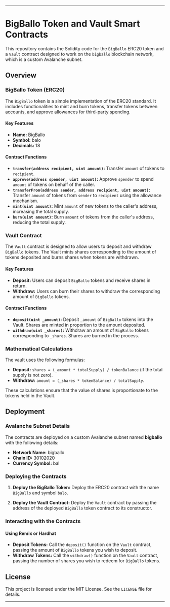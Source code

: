 
---

# BigBallo Token and Vault Smart Contracts

This repository contains the Solidity code for the `BigBallo` ERC20 token and a `Vault` contract designed to work on the `bigballo` blockchain network, which is a custom Avalanche subnet.

## Overview

### BigBallo Token (ERC20)

The `BigBallo` token is a simple implementation of the ERC20 standard. It includes functionalities to mint and burn tokens, transfer tokens between accounts, and approve allowances for third-party spending.

#### Key Features

- **Name:** BigBallo
- **Symbol:** balo
- **Decimals:** 18

#### Contract Functions

- **`transfer(address recipient, uint amount)`:** Transfer `amount` of tokens to `recipient`.
- **`approve(address spender, uint amount)`:** Approve `spender` to spend `amount` of tokens on behalf of the caller.
- **`transferFrom(address sender, address recipient, uint amount)`:** Transfer `amount` of tokens from `sender` to `recipient` using the allowance mechanism.
- **`mint(uint amount)`:** Mint `amount` of new tokens to the caller's address, increasing the total supply.
- **`burn(uint amount)`:** Burn `amount` of tokens from the caller's address, reducing the total supply.

### Vault Contract

The `Vault` contract is designed to allow users to deposit and withdraw `BigBallo` tokens. The Vault mints shares corresponding to the amount of tokens deposited and burns shares when tokens are withdrawn.

#### Key Features

- **Deposit:** Users can deposit `BigBallo` tokens and receive shares in return.
- **Withdraw:** Users can burn their shares to withdraw the corresponding amount of `BigBallo` tokens.

#### Contract Functions

- **`deposit(uint _amount)`:** Deposit `_amount` of `BigBallo` tokens into the Vault. Shares are minted in proportion to the amount deposited.
- **`withdraw(uint _shares)`:** Withdraw an amount of `BigBallo` tokens corresponding to `_shares`. Shares are burned in the process.

### Mathematical Calculations

The vault uses the following formulas:

- **Deposit:** `shares = (_amount * totalSupply) / tokenBalance` (if the total supply is not zero).
- **Withdraw:** `amount = (_shares * tokenBalance) / totalSupply`.

These calculations ensure that the value of shares is proportionate to the tokens held in the Vault.

## Deployment

### Avalanche Subnet Details

The contracts are deployed on a custom Avalanche subnet named **bigballo** with the following details:

- **Network Name:** bigballo
- **Chain ID:** 30102020
- **Currency Symbol:** bal

### Deploying the Contracts

1. **Deploy the BigBallo Token:**
   Deploy the ERC20 contract with the name `BigBallo` and symbol `balo`.

2. **Deploy the Vault Contract:**
   Deploy the `Vault` contract by passing the address of the deployed `BigBallo` token contract to its constructor.

### Interacting with the Contracts

#### Using Remix or Hardhat

- **Deposit Tokens:** Call the `deposit()` function on the `Vault` contract, passing the amount of `BigBallo` tokens you wish to deposit.
- **Withdraw Tokens:** Call the `withdraw()` function on the `Vault` contract, passing the number of shares you wish to redeem for `BigBallo` tokens.

## License

This project is licensed under the MIT License. See the `LICENSE` file for details.

---
